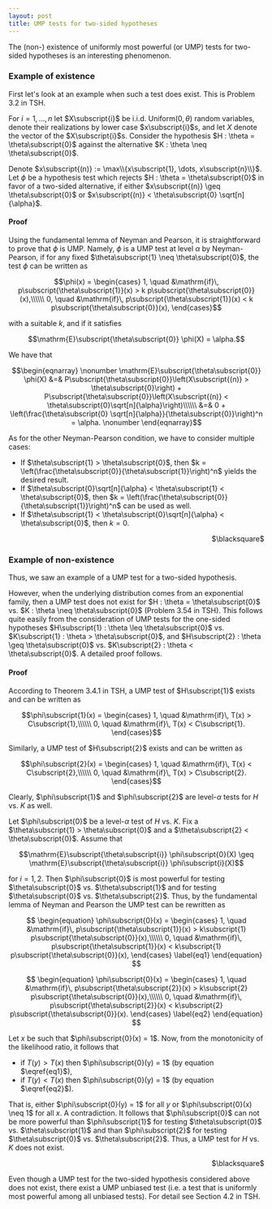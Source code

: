 ```yaml
---
layout: post
title: UMP tests for two-sided hypotheses
---
```


The (non-) existence of uniformly most powerful (or UMP) tests for two-sided hypotheses is an interesting phenomenon. 

### Example of existence

First let's look at an example when such a test does exist. This is Problem 3.2 in TSH.

For $i = 1,\dots, n$ let $X\subscript{i}$ be i.i.d. $\mathrm{Uniform}(0,\theta)$ random variables, denote their realizations by lower case $x\subscript{i}$s, and let $X$ denote the vector of the $X\subscript{i}$s. Consider the hypothesis $H : \theta = \theta\subscript{0}$ against the alternative $K : \theta \neq \theta\subscript{0}$.

Denote $x\subscript{(n)} := \max\\{x\subscript{1}, \dots, x\subscript{n}\\}$. Let $\phi$ be a hypothesis test which rejects $H : \theta = \theta\subscript{0}$ in favor of a two-sided alternative, if either $x\subscript{(n)} \geq \theta\subscript{0}$ or $x\subscript{(n)} < \theta\subscript{0} \sqrt[n]{\alpha}$.

#### Proof

Using the fundamental lemma of Neyman and Pearson, it is straightforward to prove that $\phi$ is UMP. Namely, $\phi$ is a UMP test at level $\alpha$ by Neyman-Pearson, if for any fixed $\theta\subscript{1} \neq \theta\subscript{0}$, the test $\phi$ can be written as 

$$\phi(x) = \begin{cases} 
1, \quad &\mathrm{if}\, p\subscript{\theta\subscript{1}}(x) > k p\subscript{\theta\subscript{0}}(x),\\\\\\
0, \quad &\mathrm{if}\, p\subscript{\theta\subscript{1}}(x) < k p\subscript{\theta\subscript{0}}(x), 
\end{cases}$$

with a suitable $k$, and if it satisfies

$$\mathrm{E}\subscript{\theta\subscript{0}} \phi(X) = \alpha.$$

We have that

$$\begin{eqnarray}
\nonumber
\mathrm{E}\subscript{\theta\subscript{0}} \phi(X) &=& P\subscript{\theta\subscript{0}}\left(X\subscript{(n)} > \theta\subscript{0}\right) + P\subscript{\theta\subscript{0}}\left(X\subscript{(n)} < \theta\subscript{0}\sqrt[n]{\alpha}\right)\\\\\\
&=& 0 + \left(\frac{\theta\subscript{0} \sqrt[n]{\alpha}}{\theta\subscript{0}}\right)^n = \alpha.
\nonumber
\end{eqnarray}$$

As for the other Neyman-Pearson condition, we have to consider multiple cases:

* If $\theta\subscript{1} > \theta\subscript{0}$, then $k = \left(\frac{\theta\subscript{0}}{\theta\subscript{1}}\right)^n$ yields the desired result.
* If $\theta\subscript{0}\sqrt[n]{\alpha} < \theta\subscript{1} < \theta\subscript{0}$, then $k = \left(\frac{\theta\subscript{0}}{\theta\subscript{1}}\right)^n$ can be used as well.
* If $\theta\subscript{1} < \theta\subscript{0}\sqrt[n]{\alpha} < \theta\subscript{0}$, then $k = 0$.

<div align="right">
$\blacksquare$
</div>

### Example of non-existence

Thus, we saw an example of a UMP test for a two-sided hypothesis. 

However, when the underlying distribution comes from an exponential family, then a UMP test does not exist for $H : \theta = \theta\subscript{0}$ vs. $K : \theta \neq \theta\subscript{0}$ (Problem 3.54 in TSH). This follows quite easily from the consideration of UMP tests for the one-sided hypotheses $H\subscript{1} : \theta \leq \theta\subscript{0}$ vs. $K\subscript{1} : \theta > \theta\subscript{0}$, and $H\subscript{2} : \theta \geq \theta\subscript{0}$ vs. $K\subscript{2} : \theta < \theta\subscript{0}$.
A detailed proof follows.

#### Proof

According to Theorem 3.4.1 in TSH, a UMP test of $H\subscript{1}$ exists and can be written as

$$\phi\subscript{1}(x) = \begin{cases} 
1, \quad &\mathrm{if}\, T(x) > C\subscript{1},\\\\\\
0, \quad &\mathrm{if}\, T(x) < C\subscript{1}.
\end{cases}$$

Similarly, a UMP test of $H\subscript{2}$ exists and can be written as

$$\phi\subscript{2}(x) = \begin{cases} 
1, \quad &\mathrm{if}\, T(x) < C\subscript{2},\\\\\\
0, \quad &\mathrm{if}\, T(x) > C\subscript{2}.
\end{cases}$$

Clearly, $\phi\subscript{1}$ and $\phi\subscript{2}$ are level-$\alpha$ tests for $H$ vs. $K$ as well.

Let $\phi\subscript{0}$ be a level-$\alpha$ test of $H$ vs. $K$. Fix a $\theta\subscript{1} > \theta\subscript{0}$ and a $\theta\subscript{2} < \theta\subscript{0}$. Assume that 

$$\mathrm{E}\subscript{\theta\subscript{i}} \phi\subscript{0}(X) \geq \mathrm{E}\subscript{\theta\subscript{i}} \phi\subscript{i}(X)$$

for $i = 1,2$. Then $\phi\subscript{0}$ is most powerful for testing $\theta\subscript{0}$ vs. $\theta\subscript{1}$ and for testing $\theta\subscript{0}$ vs. $\theta\subscript{2}$. Thus, by the fundamental lemma of Neyman and Pearson the UMP test can be rewritten as

$$
\begin{equation}
\phi\subscript{0}(x) = \begin{cases} 
1, \quad &\mathrm{if}\, p\subscript{\theta\subscript{1}}(x) > k\subscript{1} p\subscript{\theta\subscript{0}}(x),\\\\\\
0, \quad &\mathrm{if}\, p\subscript{\theta\subscript{1}}(x) < k\subscript{1} p\subscript{\theta\subscript{0}}(x), 
\end{cases}
\label{eq1}
\end{equation}
$$

$$
\begin{equation}
\phi\subscript{0}(x) = \begin{cases} 
1, \quad &\mathrm{if}\, p\subscript{\theta\subscript{2}}(x) > k\subscript{2} p\subscript{\theta\subscript{0}}(x),\\\\\\
0, \quad &\mathrm{if}\, p\subscript{\theta\subscript{2}}(x) < k\subscript{2} p\subscript{\theta\subscript{0}}(x).
\end{cases}
\label{eq2}
\end{equation}
$$

Let $x$ be such that $\phi\subscript{0}(x) = 1$. Now, from the monotonicity of the likelihood ratio, it follows that

* if $T(y) > T(x)$ then $\phi\subscript{0}(y) = 1$ (by equation $\eqref{eq1}$),
* if $T(y) < T(x)$ then $\phi\subscript{0}(y) = 1$ (by equation $\eqref{eq2}$).

That is, either $\phi\subscript{0}(y) = 1$ for all $y$ or $\phi\subscript{0}(x) \neq 1$ for all $x$. A contradiction. It follows that $\phi\subscript{0}$ can not be more powerful than $\phi\subscript{1}$ for testing $\theta\subscript{0}$ vs. $\theta\subscript{1}$ and than $\phi\subscript{2}$ for testing $\theta\subscript{0}$ vs. $\theta\subscript{2}$. Thus, a UMP test for $H$ vs. $K$ does not exist.

<div align="right">
$\blacksquare$
</div>

Even though a UMP test for the two-sided hypothesis considered above does not exist, there exist a UMP unbiased test (i.e. a test that is uniformly most powerful among all unbiased tests). For detail see Section 4.2 in TSH.
